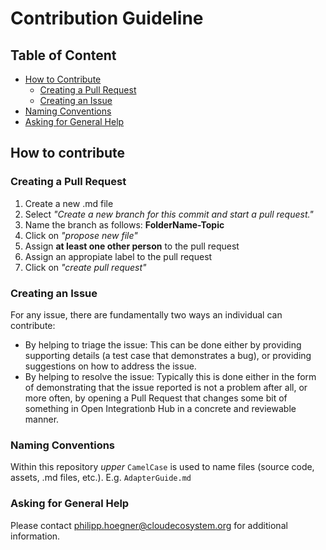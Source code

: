 # Contribution Guideline

## Table of Content
- [How to Contribute](#how-to-contribute)
	- [Creating a Pull Request](#creating-a-pull-Request)
	- [Creating an Issue](#creating-an-issue)
- [Naming Conventions](#naming-conventions)
- [Asking for General Help](#asking-for-general-help)


## How to contribute

### Creating a Pull Request
1. Create a new .md file
2. Select _"Create a new branch for this commit and start a pull request."_
3. Name the branch as follows: **FolderName-Topic**
4. Click on _"propose new file"_
5. Assign **at least one other person** to the pull request
6. Assign an appropiate label to the pull request
7. Click on _"create pull request"_

### Creating an Issue
For any issue, there are fundamentally two ways an individual can contribute:

 - By helping to triage the issue: This can be done either by providing supporting details (a test case that demonstrates a bug), or providing suggestions on how to address the issue.
 - By helping to resolve the issue: Typically this is done either in the form of demonstrating that the issue reported is not a problem after all, or more often, by opening a Pull Request that changes some bit of something in Open Integrationb Hub in a concrete and reviewable manner.

### Naming Conventions
Within this repository _upper_ `CamelCase` is used to name files (source code, assets, .md files, etc.). E.g. `AdapterGuide.md`

### Asking for General Help

Please contact philipp.hoegner@cloudecosystem.org for additional information.
 
